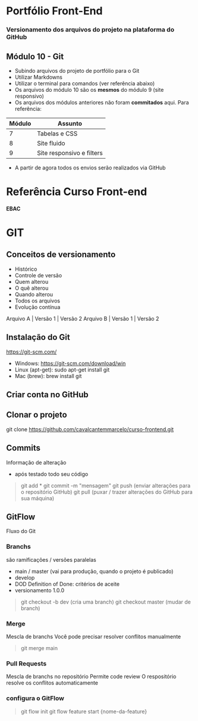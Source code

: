 # Portfólio Front-End
### Versionamento dos arquivos do projeto na plataforma do GitHub

## Módulo 10 - Git

- Subindo arquivos do projeto de portfólio para o Git
- Utilizar Markdowns
- Utilizar o terminal para comandos (ver referência abaixo)
- Os arquivos do módulo 10 são os **mesmos** do módulo 9 (site responsivo)
- Os arquivos dos módulos anteriores não foram __commitados__ aqui. Para referência:

| Módulo | Assunto                   |
---------|---------------------------|
| 7      | Tabelas e CSS             |
| 8      | Site fluido               |
| 9      | Site responsivo e filters |

* A partir de agora todos os envios serão realizados via GitHub

# Referência Curso Front-end
#### EBAC

# GIT
## Conceitos de versionamento
 - Histórico
 - Controle de versão
 - Quem alterou
 - O quê alterou
 - Quando alterou
 - Todos os arquivos
 - Evolução contínua

 Arquivo A  | Versão 1 | Versão 2
 Arquivo B  | Versão 1 | Versão 2

 ## Instalação do Git
https://git-scm.com/

- Windows: https://git-scm.com/download/win
- Linux (apt-get): sudo apt-get install git
- Mac (brew): brew install git

 ## Criar conta no GitHub

 ## Clonar o projeto
 git clone https://github.com/cavalcantemmarcelo/curso-frontend.git

 ## Commits
 Informação de alteração
 - após testado todo seu código
 > git add *
 > git commit -m "mensagem"
 > git push (enviar alterações para o repositório GitHub)
 > git pull (puxar / trazer alterações do GitHub para sua máquina)
## GitFlow
Fluxo do Git

### Branchs
são ramificações / versões paralelas

- main / master (vai para produção, quando o projeto é publicado)
- develop 
- DOD Definition of Done: critérios de aceite
- versionamento 1.0.0

> git checkout -b dev (cria uma branch)
> git checkout master (mudar de branch)

### Merge
Mescla de branchs
Você pode precisar resolver conflitos manualmente

> git merge main 
### Pull Requests
Mescla de branchs no repositório
Permite code review
O respositório resolve os conflitos automaticamente


### configura o GitFlow
> git flow init
> git flow feature start {nome-da-feature}